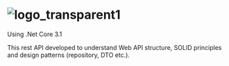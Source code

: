 # ![logo_transparent1](https://user-images.githubusercontent.com/42783418/111969915-c7ec8600-8b0b-11eb-824b-eb1243c9409f.png)
Using .Net Core 3.1

This rest API developed to understand Web API structure, SOLID principles and design patterns (repository, DTO etc.).
